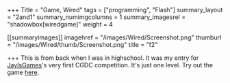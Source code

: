 +++
Title = "Game, Wired"
tags = ["programming", "Flash"]
summary_layout = "2and1"
summary_numimgcolumns = 1
summary_imagesrel = "shadowbox[wiredgame]"
weight = 4

[[summaryimages]]
imagehref = "/images/Wired/Screenshot.png"
thumburl = "/images/Wired/thumb/Screenshot.png"
title = "f2"

+++
This is from back when I was in highschool. It was my entry for [JayIsGames](http://jayisgames.com)'s very first CGDC competition. It's just one level. Try out the game [here](http://jayisgames.com/cgdc1/?puzzleID=17).
<!--more-->
